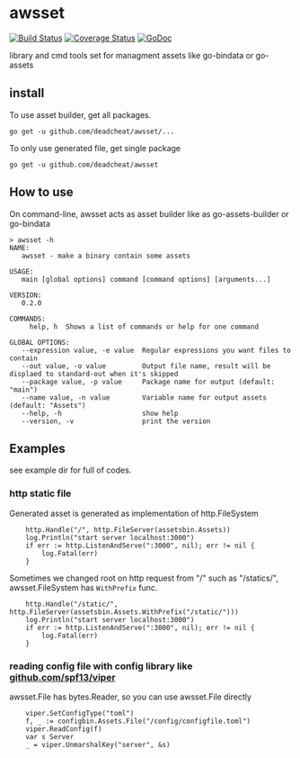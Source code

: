 # awsset

[![Build Status](https://travis-ci.org/deadcheat/awsset.svg?branch=master)](https://travis-ci.org/deadcheat/awsset) [![Coverage Status](https://coveralls.io/repos/github/deadcheat/awsset/badge.svg?branch=master&service=github)](https://coveralls.io/github/deadcheat/awsset?branch=master&service=github) [![GoDoc](https://godoc.org/github.com/deadcheat/awsset?status.svg)](https://godoc.org/github.com/deadcheat/awsset)

library and cmd tools set for managment assets like go-bindata or go-assets

## install

To use asset builder, get all packages.
```
go get -u github.com/deadcheat/awsset/...
```

To only use generated file, get single package
```
go get -u github.com/deadcheat/awsset
```

## How to use

On command-line, awsset acts as asset builder like as go-assets-builder or go-bindata
```
> awsset -h 
NAME:
   awsset - make a binary contain some assets

USAGE:
   main [global options] command [command options] [arguments...]

VERSION:
   0.2.0

COMMANDS:
     help, h  Shows a list of commands or help for one command

GLOBAL OPTIONS:
   --expression value, -e value  Regular expressions you want files to contain
   --out value, -o value         Output file name, result will be displaed to standard-out when it's skipped
   --package value, -p value     Package name for output (default: "main")
   --name value, -n value        Variable name for output assets (default: "Assets")
   --help, -h                    show help
   --version, -v                 print the version
```

## Examples
see example dir for full of codes.

### http static file

Generated asset is generated as implementation of http.FileSystem
```
	http.Handle("/", http.FileServer(assetsbin.Assets))
	log.Println("start server localhost:3000")
	if err := http.ListenAndServe(":3000", nil); err != nil {
		log.Fatal(err)
	}
```

Sometimes we changed root on http request from "/" such as "/statics/",
awsset.FileSystem has `WithPrefix` func.
```
	http.Handle("/static/", http.FileServer(assetsbin.Assets.WithPrefix("/static/")))
	log.Println("start server localhost:3000")
	if err := http.ListenAndServe(":3000", nil); err != nil {
		log.Fatal(err)
	}
```

### reading config file with config library like [github.com/spf13/viper](https://github.com/spf13/viper)
awsset.File has bytes.Reader, so you can use awsset.File directly
```
	viper.SetConfigType("toml")
	f, _ := configbin.Assets.File("/config/configfile.toml")
	viper.ReadConfig(f)
	var s Server
	_ = viper.UnmarshalKey("server", &s)
```
